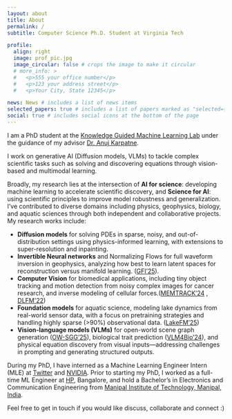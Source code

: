 ```yaml
---
layout: about
title: About
permalink: /
subtitle: Computer Science Ph.D. Student at Virginia Tech

profile:
  align: right
  image: prof_pic.jpg
  image_circular: false # crops the image to make it circular
  # more_info: >
  #   <p>555 your office number</p>
  #   <p>123 your address street</p>
  #   <p>Your City, State 12345</p>

news: News # includes a list of news items
selected_papers: true # includes a list of papers marked as "selected={true}"
social: true # includes social icons at the bottom of the page
---
```



I am a PhD student at the [Knowledge Guided Machine Learning Lab](https://kgml-lab.github.io/) under the guidance of my advisor [Dr. Anuj Karpatne](https://people.cs.vt.edu/karpatne/).

I work on generative AI (Diffusion models, VLMs) to tackle complex scientific tasks such as solving and discovering equations through vision-based and multimodal learning.

Broadly, my research lies at the intersection of **AI for science**: developing machine learning to accelerate scientific discovery, and **Science for AI**: using scientific principles to improve model robustness and generalization. I’ve contributed to diverse domains including physics, geophysics, biology, and aquatic sciences through both independent and collaborative projects. My research works include:
 - **Diffusion models** for solving PDEs in sparse, noisy, and out-of-distribution settings using physics-informed learning, with extensions to super-resolution and inpainting.
 - **Invertible Neural networks** and Normalizing Flows for full waveform inversion in geophysics, analyzing how best to learn latent spaces for reconstruction versus manifold learning. ([GFI’25](https://kgml-lab.github.io/projects/GFI-framework/)).
 - **Computer Vision** for biomedical applications, including tiny object tracking and motion detection from noisy complex images for cancer research, and inverse modeling of cellular forces.([MEMTRACK’24](https://advanced.onlinelibrary.wiley.com/doi/full/10.1002/aisy.202300590) , [DLFM'22](https://www.biorxiv.org/content/10.1101/2022.10.24.513423v2))
 - **Foundation models** for aquatic science, modeling lake dynamics from real-world sensor data, with a focus on pretraining strategies and handling highly sparse (>90%) observational data. ([LakeFM’25](https://openreview.net/forum?id=hxMPNdhfIO))
 - **Vision-language models (VLMs)** for open-world scene graph generation ([OW-SGG’25](https://arxiv.org/abs/2506.08189)), biological trait prediction ([VLM4Bio’24](https://proceedings.neurips.cc/paper_files/paper/2024/file/eced4a5fbc776e81b45e2f72447f0164-Paper-Datasets_and_Benchmarks_Track.pdf)), and physical equation discovery from visual inputs—addressing challenges in prompting and generating structured outputs.

During my PhD, I have interned as a Machine Learning Engineer Intern (MLE) at [Twitter](https://about.twitter.com/en) and [NVIDIA](https://www.nvidia.com/en-us/). Prior to starting my PhD, I worked as a full-time ML Engineer at [HP](https://www.hp.com/us-en/home.html), Bangalore, and hold a Bachelor’s in Electronics and Communication Engineering from [Manipal Institute of Technology, Manipal, India](https://manipal.edu/mit.html).

Feel free to get in touch if you would like discuss, collaborate and connect :)
